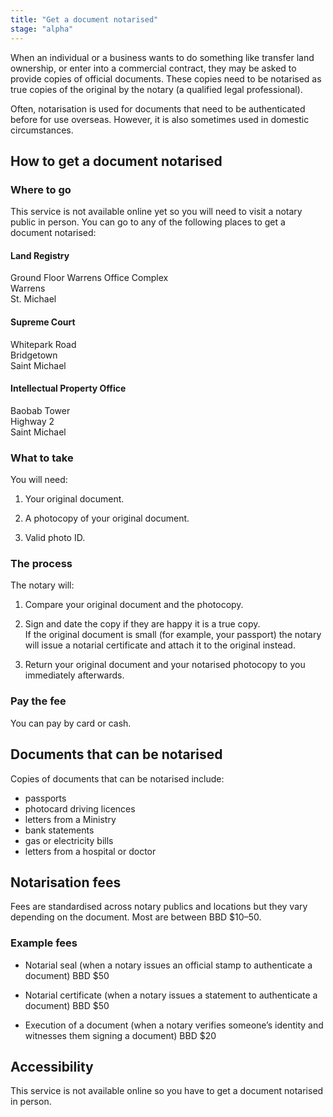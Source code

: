 ```yaml
---
title: "Get a document notarised"
stage: "alpha"
---
```


When an individual or a business wants to do something like transfer land ownership, or enter into a commercial contract, they may be asked to provide copies of official documents. These copies need to be notarised as true copies of the original by the notary (a qualified legal professional).

Often, notarisation is used for documents that need to be authenticated before for use overseas. However, it is also sometimes used in domestic circumstances.

## How to get a document notarised

### Where to go

This service is not available online yet so you will need to visit a notary public in person. You can go to any of the following places to get a document notarised:

#### Land Registry
Ground Floor Warrens Office Complex  
Warrens  
St. Michael  

#### Supreme Court
Whitepark Road  
Bridgetown  
Saint Michael  

#### Intellectual Property Office
Baobab Tower  
Highway 2  
Saint Michael  


### What to take

You will need:

1. Your original document.

2. A photocopy of your original document.

3. Valid photo ID. 


### The process

The notary will:

1. Compare your original document and the photocopy.

2. Sign and date the copy if they are happy it is a true copy.  
If the original document is small (for example, your passport) the notary will issue a notarial certificate and attach it to the original instead.

3. Return your original document and your notarised photocopy to you immediately afterwards.

### Pay the fee

You can pay by card or cash.

## Documents that can be notarised

Copies of documents that can be notarised include:

- passports
- photocard driving licences
- letters from a Ministry
- bank statements
- gas or electricity bills
- letters from a hospital or doctor

## Notarisation fees

Fees are standardised across notary publics and locations but they vary depending on the document. Most are between BBD $10–50.

### Example fees

- Notarial seal (when a notary issues an official stamp to authenticate a document) BBD $50

- Notarial certificate (when a notary issues a statement to authenticate a document) BBD $50

- Execution of a document (when a notary verifies someone’s identity and witnesses them signing a document) BBD $20 

## Accessibility

This service is not available online so you have to get a document notarised in person.
